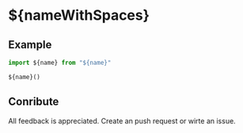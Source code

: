 # ${nameWithSpaces}



## Example



```js
import ${name} from "${name}"

${name}()
```


## Conribute

All feedback is appreciated. Create an push request or wirte an issue.

